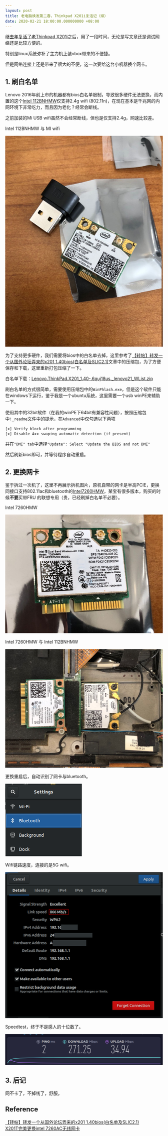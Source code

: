 ```yaml
---
layout: post
title: 老电脑焕发第二春，Thinkpad X201i复活记（续）
date: 2020-02-21 18:00:00.000000000 +08:00
---
```


继[去年复活了老Thinkpad X201i]({{site.url}}/2019/11/thinkpadx201i-refresh/)之后，用了一段时间，无论是写文章还是调试网络还是比较方便的。

特别是linux系统弥补了主力机上装vbox带来的不便捷。

但是网络连接上还是带来了很大的不便，这一次要给这台小机器换个网卡。

## 1. 刷白名单

Lenovo 2016年前上市的机器都有bios白名单限制，导致很多硬件无法更换，而内置的这个[Intel 112BNHMW](https://ark.intel.com/content/www/cn/zh/ark/products/59480/intel-centrino-wireless-n-1000-single-band.html)仅支持2.4g wifi (802.11n)，在现在基本是千兆网的内网环境下非常吃力，而且因为老化？经常会断线。

之前加装的Mi USB wifi虽然不会经常断线，但也是仅支持2.4g，网速比较差。

Intel 112BNHMW 与 MI wifi

![112b-and-mi](/assets/images/2020-02-21-thinkpadx201i-refresh-2/112b-and-mi.jpg)

为了支持更多硬件，我们需要将bios中的白名单去掉，这里参考了[【转帖】转发一个从国外论坛弄来的x201 1.40bios(白名单及SLIC2.1)](https://forum.51nb.com/thread-1366013-1-1.html)文章中的压缩包，为了方便保存和下载，这里重新打包压缩了一下。

白名单下载：[Lenovo.ThinkPad.X201_1.40-.6quj18us._lenovo21_WList.zip](https://github.com/Li-Aaron/Li-Aaron.github.io/releases/download/0.0.1/Lenovo.ThinkPad.X201_1.40-.6quj18us._lenovo21_WList.zip)

刷白名单的方式很简单，需要使用压缩包中的`WinPhlash.exe`，但是这个软件只能在windows下运行，鉴于我是一个ubuntu系统，这里需要一个usb winPE来辅助一下。

使用其中的32bit软件（在我的winPE下64bit有兼容性问题），按照压缩包中`!_readme`文件中的提示，在`Advanced`中仅勾选以下两项  
```
[x] Verify block after programming  
[x] Disable Axx swaping automatic detection (if present)  
```
并在`"DMI" tab`中选择`"Update": Select "Update the BIOS and not DMI"`

然后刷新bios即可，并等待程序自动重启。

## 2. 更换网卡

鉴于拆过一次机了，这里不再展示拆机图片，原机自带的网卡是半高PCIE，更换同接口支持802.11ac和bluetooth的[Intel7260HMW](https://ark.intel.com/content/www/cn/zh/ark/products/75439/intel-dual-band-wireless-ac-7260.html)，某宝有很多版本，购买的时候**不要**买带FRU
的联想专用（贵，已经刷掉白名单不必要）。

Intel 7260HMW

![7260hmw](/assets/images/2020-02-21-thinkpadx201i-refresh-2/7260hmw.jpg)

Intel 7260HMW 与 Intel 112BNHMW

![7260-112b](/assets/images/2020-02-21-thinkpadx201i-refresh-2/7260-112b.jpg)

更换重启后，自动识别了网卡与bluetooth。

![bluetooth-setting](/assets/images/2020-02-21-thinkpadx201i-refresh-2/bluetooth-setting.png)

Wifi链路速度，连接的是5G wifi。

![wifi-link-speed](/assets/images/2020-02-21-thinkpadx201i-refresh-2/wifi-link-speed.png)

Speedtest，终于不是感人的十位数了。

![speedtest-result](/assets/images/2020-02-21-thinkpadx201i-refresh-2/speedtest-result.png)

## 3. 后记

网不卡了，不掉线了，舒服。

## Reference
[【转帖】转发一个从国外论坛弄来的x201 1.40bios(白名单及SLIC2.1)](https://forum.51nb.com/thread-1366013-1-1.html)  
[X201T完美更换intel 7260AC无线网卡](https://forum.51nb.com/thread-1666112-1-1.html)  